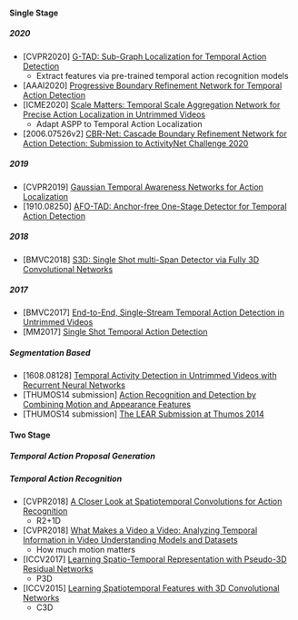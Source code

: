 #### Single Stage
##### 2020
- [CVPR2020] [G-TAD: Sub-Graph Localization for Temporal Action Detection](https://openaccess.thecvf.com/content_CVPR_2020/papers/Xu_G-TAD_Sub-Graph_Localization_for_Temporal_Action_Detection_CVPR_2020_paper.pdf)
  - Extract features via pre-trained temporal action recognition models
- [AAAI2020] [Progressive Boundary Refinement Network for Temporal Action Detection](https://ojs.aaai.org//index.php/AAAI/article/view/6829)
- [ICME2020] [Scale Matters: Temporal Scale Aggregation Network for Precise Action Localization in Untrimmed Videos](https://arxiv.org/abs/1908.00707)
  - Adapt ASPP to Temporal Action Localization
- [2006.07526v2] [CBR-Net: Cascade Boundary Refinement Network for Action Detection: Submission to ActivityNet Challenge 2020](https://arxiv.org/abs/2006.07526v2)

##### 2019
- [CVPR2019] [Gaussian Temporal Awareness Networks for Action Localization](http://openaccess.thecvf.com/content_CVPR_2019/papers/Long_Gaussian_Temporal_Awareness_Networks_for_Action_Localization_CVPR_2019_paper.pdf)
- [1910.08250] [AFO-TAD: Anchor-free One-Stage Detector for Temporal Action Detection](https://arxiv.org/abs/1910.08250)

##### 2018
- [BMVC2018] [S3D: Single Shot multi-Span Detector via Fully 3D Convolutional Networks](https://arxiv.org/abs/1807.08069)

##### 2017
- [BMVC2017] [End-to-End, Single-Stream Temporal Action Detection in Untrimmed Videos](http://vision.stanford.edu/pdf/buch2017bmvc.pdf)
- [MM2017] [Single Shot Temporal Action Detection](https://arxiv.org/abs/1710.06236)

##### Segmentation Based
- [1608.08128] [Temporal Activity Detection in Untrimmed Videos with Recurrent Neural Networks](https://arxiv.org/abs/1608.08128)
- [THUMOS14 submission] [Action Recognition and Detection by Combining Motion and Appearance Features](http://crcv.ucf.edu/THUMOS14/papers/CUHK&SIAT.pdf)
- [THUMOS14 submission] [The LEAR Submission at Thumos 2014](https://hal.inria.fr/hal-01074442/document)

#### Two Stage
##### Temporal Action Proposal Generation

##### Temporal Action Recognition
- [CVPR2018] [A Closer Look at Spatiotemporal Convolutions for Action Recognition](https://arxiv.org/abs/1711.11248)
  - R2+1D
- [CVPR2018] [What Makes a Video a Video: Analyzing Temporal Information in Video Understanding Models and Datasets](http://ai.stanford.edu/~dahuang/papers/cvpr18-fb.pdf)
  - How much motion matters 
- [ICCV2017] [Learning Spatio-Temporal Representation with Pseudo-3D Residual Networks](https://openaccess.thecvf.com/content_ICCV_2017/papers/Qiu_Learning_Spatio-Temporal_Representation_ICCV_2017_paper.pdf)
  - P3D
- [ICCV2015] [Learning Spatiotemporal Features with 3D Convolutional Networks](https://arxiv.org/abs/1412.0767)
  - C3D
